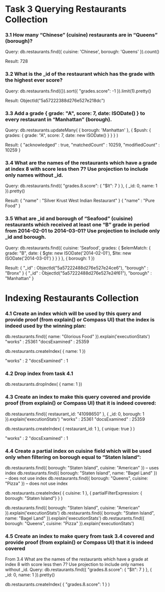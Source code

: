 # Task 3 Querying Restaurants Collection


### 3.1  How many “Chinese” (cuisine) restaurants are in “Queens” (borough)?
Query:
db.restaurants.find({ 
	cuisine: 'Chinese', 
	borough: 'Queens'
}).count()

Result: 728



### 3.2 What is the _id of the restaurant which has the grade with the highest ever score?
Query:
db.restaurants.find({}).sort({ "grades.score": -1 }).limit(1).pretty()

Result: ObjectId("5a57222388d276e527e218dc")



### 3.3 Add a grade { grade: "A", score: 7, date: ISODate() } to every restaurant in “Manhattan” (borough).
Query:
db.restaurants.updateMany(
   { borough: 'Manhattan' },
   { 
 		$push: { 
 			grades: {
 				grade: "A", 
 				score: 7, 
 				date: new ISODate()
 			}
 		}
   }
)

Result: { "acknowledged" : true, "matchedCount" : 10259, "modifiedCount" : 10259 }



### 3.4 What are the names of the restaurants which have a grade at index 8 with score less then 7? Use projection to include only names without _id.
Query:
db.restaurants.find({ 
	"grades.8.score": { "$lt": 7 } 
	}, { 
	_id: 0, 
	name: 1 
}).pretty()

Result:
{ "name" : "Silver Krust West Indian Restaurant" }
{ "name" : "Pure Food" }




### 3.5 What are _id and borough of “Seafood” (cuisine) restaurants which received at least one “B” grade in period from 2014-02-01 to 2014-03-01? Use projection to include only _id and borough.
Query:
db.restaurants.find({ cuisine: 'Seafood', grades: { $elemMatch: { grade: "B", date: { $gte: new ISODate('2014-02-01'), $lte: new ISODate('2014-03-01') } }
} }, { borough: 1 })


Result:
{ "_id" : ObjectId("5a57222488d276e527e24ce6"), "borough" : "Bronx" }
{ "_id" : ObjectId("5a57222488d276e527e24f61"), "borough" : "Manhattan" }



# Indexing Restaurants Collection
### 4.1 Create an index which will be used by this query and provide proof (from explain() or Compass UI) that the index is indeed used by the winning plan:

db.restaurants.find({ name: "Glorious Food" }).explain('executionStats')
"works" : 25361
"docsExamined" : 25359

db.restaurants.createIndex( { name: 1 })

"works" : 2
"docsExamined" : 1



### 4.2 Drop index from task 4.1
db.restaurants.dropIndex( { name: 1 })


### 4.3 Create an index to make this query covered and provide proof (from explain() or Compass UI) that it is indeed covered:

db.restaurants.find({ restaurant_id: "41098650" }, { _id: 0, borough: 1 }).explain('executionStats')
"works" : 25361
"docsExamined" : 25359

db.restaurants.createIndex( { restaurant_id: 1 }, { unique: true } )

"works" : 2
"docsExamined" : 1


### 4.4 Create a partial index on cuisine field which will be used only when filtering on borough equal to “Staten Island”:

db.restaurants.find({ borough: "Staten Island", cuisine: "American" }) – uses index
db.restaurants.find({ borough: "Staten Island", name: "Bagel Land" }) – does not use index
db.restaurants.find({ borough: "Queens", cuisine: "Pizza" }) – does not use index

db.restaurants.createIndex( { cuisine: 1 }, { partialFilterExpression: { borough: "Staten
Island"} } )

db.restaurants.find({ borough: "Staten Island", cuisine: "American" }).explain('executionStats')
db.restaurants.find({ borough: "Staten Island", name: "Bagel Land" }).explain('executionStats')
db.restaurants.find({ borough: "Queens", cuisine: "Pizza" }).explain('executionStats')


### 4.5 Create an index to make query from task 3.4 covered and provide proof (from explain() or Compass UI) that it is indeed covered

From 3.4 What are the names of the restaurants which have a grade at index 8 with score less then 7? Use projection to include only names without _id.
Query:
db.restaurants.find({ 
	"grades.8.score": { "$lt": 7 } 
	}, { 
	_id: 0, 
	name: 1 
}).pretty()

db.restaurants.createIndex( { "grades.8.score": 1 } ) 